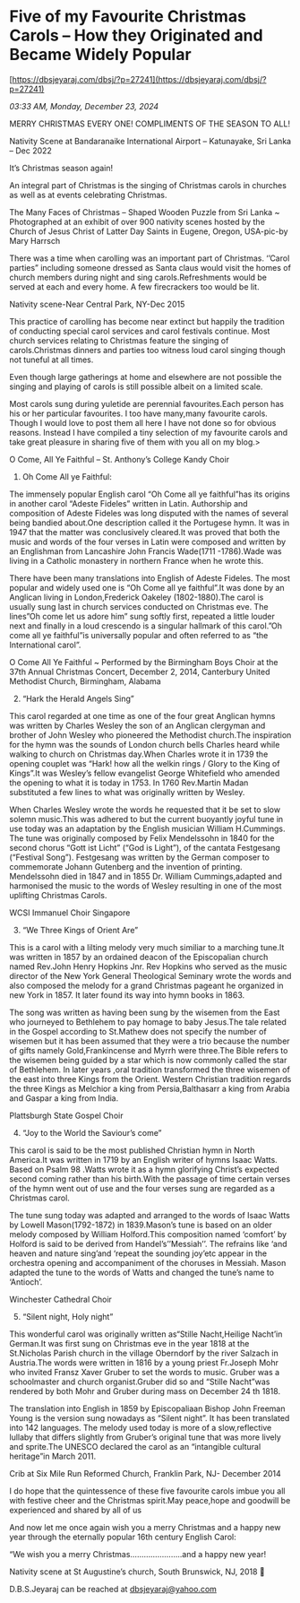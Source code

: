 # Five of my Favourite  Christmas Carols – How they Originated and Became Widely Popular

[https://dbsjeyaraj.com/dbsj/?p=27241](https://dbsjeyaraj.com/dbsj/?p=27241)

*03:33 AM, Monday, December 23, 2024*

MERRY CHRISTMAS EVERY ONE! COMPLIMENTS OF THE SEASON TO ALL!

Nativity Scene at Bandaranaike International Airport – Katunayake, Sri Lanka – Dec 2022

It’s Christmas season again!

An integral part of Christmas  is the singing of Christmas carols in churches as well as at events celebrating Christmas.

The Many Faces of Christmas – Shaped Wooden Puzzle from Sri Lanka ~ Photographed at an exhibit of over 900 nativity scenes hosted by the Church of Jesus Christ of Latter Day Saints in Eugene, Oregon, USA-pic-by Mary Harrsch

There was a time when carolling was an important part of Christmas. ‘’Carol parties” including someone dressed as Santa claus would visit the homes of church members during night and sing carols.Refreshments would be served at each and every home. A few firecrackers too would be lit.

Nativity scene-Near Central Park, NY-Dec 2015

This practice of carolling has become near extinct but happily the tradition of conducting special carol services and carol festivals continue. Most church services relating to Christmas feature the singing of carols.Christmas dinners and parties too witness loud carol singing though not tuneful at all times.

Even though large gatherings at home and elsewhere are not possible the singing and playing of carols is still possible albeit on a limited scale.

Most carols sung during yuletide are perennial favourites.Each person has his or her particular favourites. I too have many,many favourite carols. Though I would love to post them all here I have not done so for obvious reasons. Instead I have compiled a  tiny selection of my favourite carols and take great pleasure in sharing five of them with you all on my blog.>

O Come, All Ye Faithful – St. Anthony’s College Kandy Choir

1. Oh Come All ye Faithful:

The immensely popular English carol “Oh Come all ye faithful”has its origins in another carol “Adeste Fideles” written in Latin. Authorship and composition of Adeste Fideles was long disputed  with the names of several being bandied about.One description called it the Portugese hymn. It was in 1947 that the matter was conclusively cleared.It was proved that both the music and words of the four verses in Latin were composed and written by an Englishman from Lancashire John Francis Wade(1711 -1786).Wade was living in a Catholic monastery in northern France when he wrote this.

There have been many translations into English of Adeste Fideles. The most popular and widely used one is “Oh Come all ye faithful”.It was done by an Anglican living in London,Frederick Oakeley (1802-1880).The carol is usually sung last in church services conducted on Christmas eve. The lines”Oh come let us adore him” sung softly first, repeated a little louder next and finally in a loud crescendo is a singular hallmark of this carol.”Oh come all ye faithful”is universally popular and often referred to as “the International carol”.

O Come All Ye Faithful ~ Performed by the Birmingham Boys Choir at the 37th Annual Christmas Concert, December 2, 2014, Canterbury United Methodist Church, Birmingham, Alabama

2. “Hark the Herald Angels Sing”

This carol regarded at one time as one of the four great Anglican hymns was written by Charles Wesley the son of an Anglican clergyman and brother of John Wesley who pioneered the Methodist church.The inspiration for the hymn was the sounds of London church bells Charles heard while walking to church on Christmas day.When Charles wrote it in 1739 the opening couplet was “Hark! how all the welkin rings / Glory to the King of Kings”.It was Wesley’s fellow evangelist George Whitefield who amended the opening to what it is today in 1753. In 1760 Rev.Martin Madan substituted a few lines to what was originally written by Wesley.

When Charles Wesley wrote the words he requested that it be set to slow solemn music.This was adhered to but the current   buoyantly joyful tune in use today  was an adaptation by the English musician William H.Cummings. The tune was originally composed by Felix Mendelssohn in 1840 for the second chorus “Gott ist Licht” (“God is Light”), of the cantata Festgesang (“Festival Song”). Festgesang was written by the German composer to commemorate Johann Gutenberg and the invention of printing. Mendelssohn died in 1847 and in 1855 Dr. William Cummings,adapted and harmonised the  music to the words of Wesley resulting in one of the most uplifting Christmas Carols.

WCSI Immanuel Choir Singapore

3. “We Three Kings of Orient Are”

This is a carol with a lilting melody very much similiar to  a marching tune.It was written in 1857 by an ordained deacon of the Episcopalian church named Rev.John Henry Hopkins Jnr. Rev Hopkins who served as the music director of the New York General Theological Seminary wrote the words and also composed the melody for a grand Christmas pageant he organized in new York in 1857. It later found its way into hymn books in 1863.

The song was written as having been sung by the wisemen from the East who journeyed to Bethlehem to pay homage to baby Jesus.The tale related in the Gospel according to St.Mathew does not specify the number of wisemen but it has been assumed that they were a trio because the number of  gifts namely Gold,Frankincense and Myrrh were three.The Bible refers to the wisemen  being guided by a star which is now commonly called the star of Bethlehem. In later years ,oral tradition transformed the three wisemen of the east into three Kings from the Orient. Western Christian tradition regards the three Kings as Melchior a king from Persia,Balthasarr a king from Arabia and Gaspar a king from India.

Plattsburgh State Gospel Choir

4. “Joy to the World the Saviour’s come”

This carol is said to be the most published Christian hymn in North America.It was written in 1719 by an English writer of hymns Isaac Watts. Based on Psalm 98 .Watts wrote it as a hymn glorifying Christ’s expected second coming rather than his birth.With the passage of time certain verses of the hymn went out of use and the four verses sung are regarded as a Christmas carol.

The tune sung today  was adapted and arranged to the words of Isaac Watts  by Lowell Mason(1792-1872) in 1839.Mason’s  tune is based on  an older melody composed by William Holford.This composition named ‘comfort’ by Holford is said to be derived from Handel’s’’Messiah’’. The refrains like ‘and heaven and nature sing’and ‘repeat the sounding joy’etc appear in the orchestra opening and accompaniment of the choruses in Messiah. Mason adapted the tune to the words of Watts and changed the tune’s name to ‘Antioch’.

Winchester Cathedral Choir

5. “Silent night, Holy night”

This wonderful carol was originally written as“Stille Nacht,Heilige Nacht’in German.It was first sung on Christmas eve in the year 1818 at the St.Nicholas Parish church in the village Oberndorf by the river Salzach in Austria.The words were written in 1816 by a young priest Fr.Joseph Mohr who invited Fransz Xaver Gruber to set the words to music. Gruber was a schoolmaster and church organist.Gruber did so and “Stille Nacht”was rendered  by both Mohr and Gruber during mass on December 24 th 1818.

The  translation into English in 1859 by Episcopaliaan Bishop John Freeman Young is the version sung nowadays as “Silent night”. It has been translated into 142 languages. The melody used today is  more of a slow,reflective lullaby that differs slightly from Gruber’s original tune that was more lively and sprite.The UNESCO declared the carol as an “intangible cultural heritage”in March 2011.

Crib at Six Mile Run Reformed Church, Franklin Park, NJ- December  2014

I do hope that the quintessence of these five favourite carols imbue you all with festive cheer and the Christmas spirit.May peace,hope and goodwill be experienced and shared by all of us

And now let me once again wish you a merry Christmas and a happy new year through the eternally popular 16th century English Carol:

“We wish you a merry Christmas…………………..and a happy new year!

Nativity scene at St Augustine’s church, South Brunswick, NJ, 2018 💒

D.B.S.Jeyaraj can be reached at dbsjeyaraj@yahoo.com

